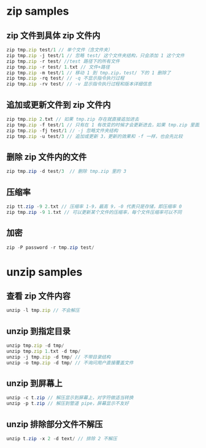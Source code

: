# zip samples

## zip 文件到具体 zip 文件内

```javascript
zip tmp.zip test/1 // 单个文件（含文件夹）
zip tmp.zip -j test/1 // 忽略 test/ 这个文件夹结构，只会添加 1 这个文件
zip tmp.zip -r test/ //test 路径下的所有文件
zip tmp.zip -r test/ 1.txt // 文件+路径
zip tmp.zip -m test/1 // 移动 1 到 tmp.zip，test/ 下的 1 删除了
zip tmp.zip -rq test/ // -q 不显示指令执行过程
zip tmp.zip -rv test/ // -v 显示指令执行过程和版本详细信息
```

## 追加或更新文件到 zip 文件内

```javascript
zip tmp.zip 2.txt // 如果 tmp.zip 存在就直接追加进去
zip tmp.zip -f test/1 // 只有在 1 有改变的时候才会更新进去，如果 tmp.zip 里面原先没有 1 也不会更新
zip tmp.zip -fj test/1 // -j 忽略文件夹结构
zip tmp.zip -u test/3 // 追加或更新 3，更新的效果和 -f 一样，也会先比较
```

## 删除 zip 文件内的文件

```java
zip tmp.zip -d test/3  // 删除 tmp.zip 里的 3
```

## 压缩率

```java
zip tt.zip -9 2.txt // 压缩率 1-9，最高 9，-0 代表只是存储，即压缩率 0
zip tmp.zip -9 1.txt // 可以更新某个文件的压缩率，每个文件压缩率可以不同
```

## 加密

```java
zip -P password -r tmp.zip test/
```



# unzip samples

## 查看 zip 文件内容

```javascript
unzip -l tmp.zip // 不会解压
```

## unzip 到指定目录

```javascript
unzip tmp.zip -d tmp/
unzip tmp.zip 1.txt -d tmp/
unzip -j tmp.zip -d tmp/ // 不带目录结构
unzip -o tmp.zip -d tmp/ // 不询问用户直接覆盖文件
```

## unzip 到屏幕上

```java
unzip -c t.zip // 解压显示到屏幕上，对字符做适当转换
unzip -p t.zip // 解压到管道 pipe，屏幕显示不友好
```

## unzip 排除部分文件不解压

```java
unzip t.zip -x 2 -d text/ // 排除 2 不解压
```

​	